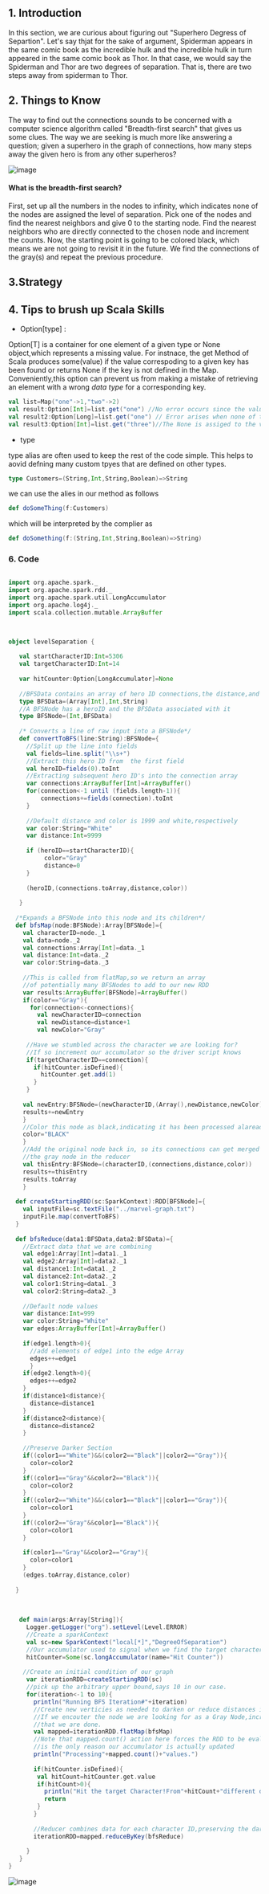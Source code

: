 ## 1. Introduction

In this section, we are curious about figuring out "Superhero Degress of Separtion". 
Let's say thjat for the sake of argument, Spiderman appears in the same comic book as the incredible hulk and the incredible hulk
in turn appeared in the same comic book as Thor. In that case, we would say the Spiderman and Thor are two degrees of separation. That is,
there are two steps away from spiderman to Thor. 

## 2. Things to Know

The way to find out the connections sounds to be concerned with a computer science algorithm called "Breadth-first search" that gives us some clues.
The way we are seeking is much more like answering a question; given a superhero in the graph of connections, how many steps away the given hero is from 
any other superheros?


![image](https://user-images.githubusercontent.com/53164959/98439844-f9a21900-2137-11eb-93c5-2f54162a5060.png)

#### What is the breadth-first search?

First, set up all the numbers in the nodes to infinity, which indicates none of the nodes are assigned the level of separation. 
Pick one of the nodes and find the nearest neighbors and give 0 to the starting node.  Find the nearest neighbors who are directly 
connected to the chosen node and increment the counts.  Now, the starting point is going to be colored black, which means we are not 
going to revisit it in the future. We find the connections of the gray(s) and repeat the previous procedure. 


## 3.Strategy











## 4. Tips to brush up Scala Skills

 - Option[type] : 
  
  Option[T] is a container for one element of a given type or None object,which represents a missing value. For instnace, the get Method
  of Scala produces some(value) if the value correspoding to a given key has been found or returns None if the key is not defined in the Map.
  Conveniently,this option can prevent us from making a mistake of retrieving an element with a wrong _data type_ for a corresponding key.  
  
 ```scala
 val list=Map("one"->1,"two"->2)
 val result:Option[Int]=list.get("one") //No error occurs since the value we acquire matches to the type we sepcify
 val result2:Option[Long]=list.get("one") // Error arises when none of the elements in the Map is compatible to the type(Integer)
 val result3:Option[Int]=list.get("three")//The None is assiged to the variable,result3 where no value is found for the corresponding key. 
 
```

- type 

type alias are often used to keep the rest of the code simple. This helps to aovid defning many custom tpyes that are defined on other types.

```scala
type Customers=(String,Int,String,Boolean)=>String
```
we can use the alies in our method as follows

```scala
def doSomeThing(f:Customers)
```

which will be interpreted by the complier as 
```scala
def doSomething(f:(String,Int,String,Boolean)=>String)
```



### 6. Code

```scala

import org.apache.spark._
import org.apache.spark.rdd._
import org.apache.spark.util.LongAccumulator
import org.apache.log4j._
import scala.collection.mutable.ArrayBuffer


  
object levelSeparation {
    
   val startCharacterID:Int=5306
   val targetCharacterID:Int=14
   
   var hitCounter:Option[LongAccumulator]=None
   
   //BFSData contains an array of hero ID connections,the distance,and color
   type BFSData=(Array[Int],Int,String)
   //A BFSNode has a heroID and the BFSData associated with it
   type BFSNode=(Int,BFSData)
   
   /* Converts a line of raw input into a BFSNode*/
   def convertToBFS(line:String):BFSNode={
     //Split up the line into fields
     val fields=line.split("\\s+")
     //Extract this hero ID from  the first field
     val heroID=fields(0).toInt
     //Extracting subsequent hero ID's into the connection array
     var connections:ArrayBuffer[Int]=ArrayBuffer()
     for(connection<-1 until (fields.length-1)){
         connections+=fields(connection).toInt
     }
     
     //Default distance and color is 1999 and white,respectively
     var color:String="White"
     var distance:Int=9999
     
     if (heroID==startCharacterID){
          color="Gray"
          distance=0
     }
     
     (heroID,(connections.toArray,distance,color))
     
   }
   
  /*Expands a BFSNode into this node and its children*/
  def bfsMap(node:BFSNode):Array[BFSNode]={
    val characterID=node._1
    val data=node._2
    val connections:Array[Int]=data._1
    val distance:Int=data._2
    var color:String=data._3
    
    //This is called from flatMap,so we return an array
    //of potentially many BFSNodes to add to our new RDD
    var results:ArrayBuffer[BFSNode]=ArrayBuffer()
    if(color=="Gray"){
      for(connection<-connections){
        val newCharacterID=connection
        val newDistance=distance+1
        val newColor="Gray"
        
     //Have we stumbled across the character we are looking for?
     //If so increment our accumulator so the driver script knows
     if(targetCharacterID==connection){
       if(hitCounter.isDefined){
         hitCounter.get.add(1)
       }
     }
        
    val newEntry:BFSNode=(newCharacterID,(Array(),newDistance,newColor))
    results+=newEntry
    }
    //Color this node as black,indicating it has been processed alaready
    color="BLACK"
    }
    //Add the original node back in, so its connections can get merged with
    //the gray node in the reducer
    val thisEntry:BFSNode=(characterID,(connections,distance,color))
    results+=thisEntry
    results.toArray
    }
   
  def createStartingRDD(sc:SparkContext):RDD[BFSNode]={
    val inputFile=sc.textFile("../marvel-graph.txt")
    inputFile.map(convertToBFS)
  }
   
  def bfsReduce(data1:BFSData,data2:BFSData)={
    //Extract data that we are combining
    val edge1:Array[Int]=data1._1
    val edge2:Array[Int]=data2._1
    val distance1:Int=data1._2
    val distance2:Int=data2._2
    val color1:String=data1._3
    val color2:String=data2._3
    
    //Default node values
    var distance:Int=999
    var color:String="White"
    var edges:ArrayBuffer[Int]=ArrayBuffer()
    
    if(edge1.length>0){
      //add elements of edge1 into the edge Array
      edges++=edge1
      }
    if(edge2.length>0){
      edges++=edge2
    }
    if(distance1<distance){
      distance=distance1
    }
    if(distance2<distance){
      distance=distance2
    }
    
    //Preserve Darker Section
    if((color1=="White")&&(color2=="Black"||color2=="Gray")){
      color=color2
    }
    if((color1=="Gray"&&color2=="Black")){
      color=color2
    }
    if((color2=="White")&&(color1=="Black"||color1=="Gray")){
      color=color1
    }
    if((color2=="Gray"&&color1=="Black")){
      color=color1
    }
    
    if(color1=="Gray"&&color2=="Gray"){
      color=color1
    }
    (edges.toArray,distance,color)
    
  }
   
   
  
   def main(args:Array[String]){
     Logger.getLogger("org").setLevel(Level.ERROR)
     //Create a sparkContext
     val sc=new SparkContext("local[*]","DegreeOfSeparation")
     //Our accumulator used to signal when we find the target character in our BFS traversal
     hitCounter=Some(sc.longAccumulator(name="Hit Counter"))
   
    //Create an initial condition of our graph
     var iterationRDD=createStartingRDD(sc)
     //pick up the arbitrary upper bound,says 10 in our case.
     for(iteration<-1 to 10){
       println("Running BFS Iteration#"+iteration)
       //Create new verticies as needed to darken or reduce distances in the reduce range
       //If we encouter the node we are looking for as a Gray Node,increment our accumulator to signal
       //that we are done. 
       val mapped=iterationRDD.flatMap(bfsMap)
       //Note that mapped.count() action here forces the RDD to be evaluated and that 
       //is the only reason our accumulator is actually updated
       println("Processing"+mapped.count()+"values.")
       
       if(hitCounter.isDefined){
        val hitCount=hitCounter.get.value
        if(hitCount>0){
          println("Hit the target Character!From"+hitCount+"different directions(s)")
          return 
        }
       }
       
       //Reducer combines data for each character ID,preserving the darkest color and shortest path
       iterationRDD=mapped.reduceByKey(bfsReduce)
       
     }
   }
}

```
 
 ![image](https://user-images.githubusercontent.com/53164959/98558733-1d589100-22e9-11eb-923e-90ef7af53d33.png)

